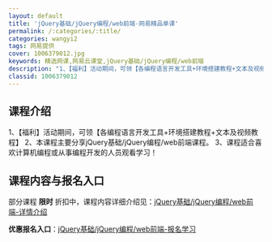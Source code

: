 ```yaml
---
layout: default
title: 'jQuery基础/jQuery编程/web前端-网易精品单课'
permalink: /:categories/:title/
categories: wangyi2
tags: 网易提供
cover: 1006379012.jpg
keywords: 精选网课,网易云课堂,jQuery基础/jQuery编程/web前端
description: "1、【福利】活动期间，可领【各编程语言开发工具+环境搭建教程+文本及视频教程】2、本课程主要分享jQuery基础/jQuery编程/web前端课程。3、课程适合喜欢计算机编程或从事编程开发的"
classid: 1006379012
---
```


## 课程介绍

1、【福利】活动期间，可领【各编程语言开发工具+环境搭建教程+文本及视频教程】
2、本课程主要分享jQuery基础/jQuery编程/web前端课程。
3、课程适合喜欢计算机编程或从事编程开发的人员观看学习！

## 课程内容与报名入口

部分课程 **限时** 折扣中，课程内容详细介绍见：[jQuery基础/jQuery编程/web前端-详情介绍](https://study.163.com/course/introduction/1006379012.htm?share=1&shareId=1025206652&utm_campaign=share&utm_medium=iphoneShare&utm_source=&utm_u=1025206652)

**优惠报名入口**：[jQuery基础/jQuery编程/web前端-报名学习](https://study.163.com/course/introduction/1006379012.htm?share=1&shareId=1025206652&utm_campaign=share&utm_medium=iphoneShare&utm_source=&utm_u=1025206652)

